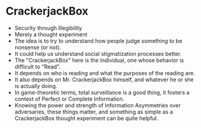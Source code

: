 CrackerjackBox
==============
* Security through Illegibility
* Merely a thought experiment
* The idea is to try to understand how people judge something to be nonsense (or not).
* It could help us understand social stigmatization processes better.
* The "CrackerjackBox" here is the Individual, one whose behavior is difficult to "Read".
* It depends on who is reading and what the purposes of the reading are.
* It also depends on Mr. CrackerjackBox himself, and whatever he or she is actually doing.
* In game-theoretic terms, total surveillance is a good thing, it fosters a context of Perfect or Complete Information.
* Knowing the power and strength of Information Asymmetries over adversaries, these things matter, and something as simple as a CrackerjackBox thought experiment can be quite helpful.

